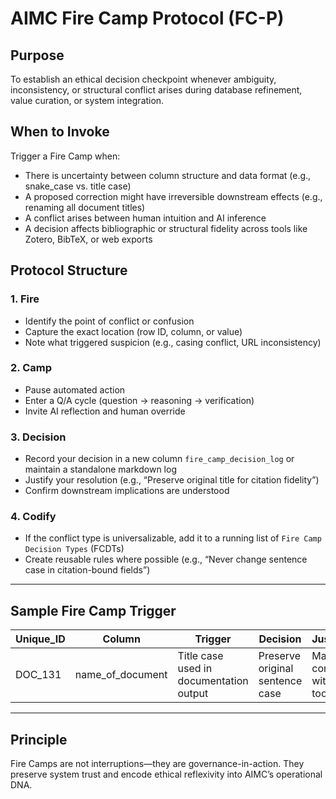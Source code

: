 
# AIMC Fire Camp Protocol (FC-P)

## Purpose
To establish an ethical decision checkpoint whenever ambiguity, inconsistency, or structural conflict arises during database refinement, value curation, or system integration.

## When to Invoke
Trigger a Fire Camp when:

- There is uncertainty between column structure and data format (e.g., snake_case vs. title case)
- A proposed correction might have irreversible downstream effects (e.g., renaming all document titles)
- A conflict arises between human intuition and AI inference
- A decision affects bibliographic or structural fidelity across tools like Zotero, BibTeX, or web exports

## Protocol Structure

### 1. **Fire**
- Identify the point of conflict or confusion
- Capture the exact location (row ID, column, or value)
- Note what triggered suspicion (e.g., casing conflict, URL inconsistency)

### 2. **Camp**
- Pause automated action
- Enter a Q/A cycle (question → reasoning → verification)
- Invite AI reflection and human override

### 3. **Decision**
- Record your decision in a new column `fire_camp_decision_log` or maintain a standalone markdown log
- Justify your resolution (e.g., “Preserve original title for citation fidelity”)
- Confirm downstream implications are understood

### 4. **Codify**
- If the conflict type is universalizable, add it to a running list of `Fire Camp Decision Types` (FCDTs)
- Create reusable rules where possible (e.g., “Never change sentence case in citation-bound fields”)

---

## Sample Fire Camp Trigger

| Unique_ID | Column           | Trigger                                 | Decision                    | Justification                                  |
|-----------|------------------|-----------------------------------------|-----------------------------|------------------------------------------------|
| DOC_131   | name_of_document | Title case used in documentation output | Preserve original sentence case | Maintains compatibility with citation tools |

---

## Principle
Fire Camps are not interruptions—they are governance-in-action. They preserve system trust and encode ethical reflexivity into AIMC’s operational DNA.
